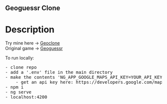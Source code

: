 ## Geoguessr Clone

# Description
Try mine here -> [Geoclone](https://geoclone.vercel.app) <br>
Original game -> [Geoguessr](https://www.geoguessr.com)

To run locally:
<pre>
- clone repo
- add a '.env' file in the main directory
- make the contents 'NG_APP_GOOGLE_MAPS_API_KEY=YOUR_API_KEY"
    - get an api key here: https://developers.google.com/maps/documentation/javascript/get-api-key
- npm i
- ng serve
- localhost:4200
</pre>
